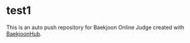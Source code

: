 # test1
This is an auto push repository for Baekjoon Online Judge created with [BaekjoonHub](https://github.com/BaekjoonHub/BaekjoonHub).

